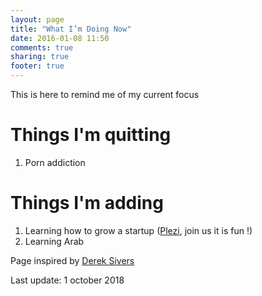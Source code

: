```yaml
---
layout: page
title: "What I’m Doing Now"
date: 2016-01-08 11:50
comments: true
sharing: true
footer: true
---
```


This is here to remind me of my current focus

# Things I'm quitting

1. Porn addiction

# Things I'm adding

1. Learning how to grow a startup ([Plezi](https://www.welcometothejungle.co/companies/plezi), join us it is fun !)
2. Learning Arab

Page inspired by [Derek Sivers](http://nownownow.com/about)

Last update: 1 october 2018
